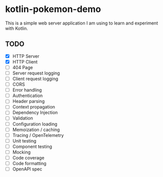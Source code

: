 # kotlin-pokemon-demo

This is a simple web server application I am using to learn and experiment with Kotlin.

## TODO
- [x] HTTP Server
- [x] HTTP Client
- [ ] 404 Page
- [ ] Server request logging
- [ ] Client request logging
- [ ] CORS
- [ ] Error handling
- [ ] Authentication
- [ ] Header parsing
- [ ] Context propagation
- [ ] Dependency Injection
- [ ] Validation
- [ ] Configuration loading
- [ ] Memoization / caching
- [ ] Tracing / OpenTelemetry
- [ ] Unit testing
- [ ] Component testing
- [ ] Mocking
- [ ] Code coverage
- [ ] Code formatting
- [ ] OpenAPI spec